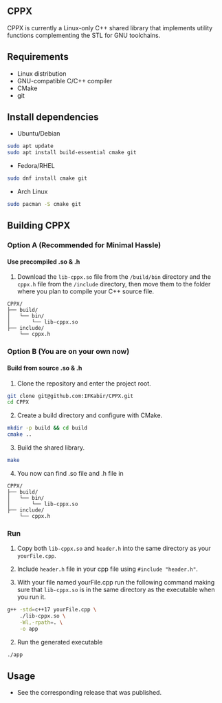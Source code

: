 ## CPPX

CPPX is currently a Linux-only C++ shared library that implements utility functions complementing the STL for GNU toolchains.

## Requirements

- Linux distribution
- GNU-compatible C/C++ compiler
- CMake
- git

## Install dependencies

- Ubuntu/Debian

```bash
sudo apt update
sudo apt install build-essential cmake git
```

- Fedora/RHEL

```bash
sudo dnf install cmake git
```

- Arch Linux

```bash
sudo pacman -S cmake git
```

## Building CPPX
### Option A (Recommended for Minimal Hassle)
#### Use precompiled .so & .h

1. Download the `lib-cppx.so` file from the `/build/bin` directory and the `cppx.h` file from the `/include` directory, then move them to the folder where you plan to compile your C++ source file.

```
CPPX/
├── build/
│   └── bin/
│       └── lib-cppx.so
├── include/
    └── cppx.h
```
### Option B (You are on your own now)
#### Build from source .so & .h

1. Clone the repository and enter the project root.

```bash
git clone git@github.com:IFKabir/CPPX.git
cd CPPX
```

2. Create a build directory and configure with CMake.

```bash
mkdir -p build && cd build
cmake ..
```

3. Build the shared library.

```bash
make
```

4. You now can find .so file and .h file in

```
CPPX/
├── build/
│   └── bin/
│       └── lib-cppx.so
├── include/
    └── cppx.h
```

### Run

1. Copy both `lib-cppx.so` and `header.h` into the same directory as your `yourFile.cpp`.

2. Include `header.h` file in your cpp file using `#include "header.h"`.

3. With your file named yourFile.cpp run the following command making sure that `lib-cppx.so` is in the same directory as the executable when you run it.

```bash
g++ -std=c++17 yourFile.cpp \
    ./lib-cppx.so \
    -Wl,-rpath=. \
    -o app
```

2. Run the generated executable

```bash
./app
```

## Usage

- See the corresponding release that was published.
